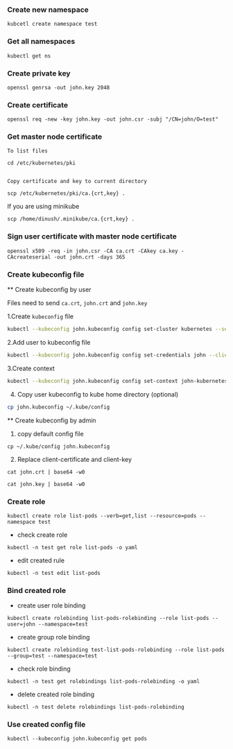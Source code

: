 ### Create new namespace

```
kubcetl create namespace test
```

### Get all namespaces

```
kubectl get ns 
```

### Create private key 

```
openssl genrsa -out john.key 2048
```

### Create certificate

```
openssl req -new -key john.key -out john.csr -subj "/CN=john/O=test"
```

### Get master node certificate

```
To list files

cd /etc/kubernetes/pki


Copy certificate and key to current directory

scp /etc/kubernetes/pki/ca.{crt,key} .
```

If you are using minikube

```
scp /home/dinush/.minikube/ca.{crt,key} .
```

### Sign user certificate with master node certificate

```
openssl x509 -req -in john.csr -CA ca.crt -CAkey ca.key -CAcreateserial -out john.crt -days 365
```

### Create kubeconfig file

** Create kubeconfig by user

Files need to send `ca.crt`, `john.crt` and `john.key`

1.Create `kubeconfig` file

```bash
kubectl --kubeconfig john.kubeconfig config set-cluster kubernetes --server https://192.168.49.2:8443 --certificate-authority=ca.crt --embed-certs=true
```

2.Add user to kubeconfig file

```bash
kubectl --kubeconfig john.kubeconfig config set-credentials john --client-certificate /home/dinush/Desktop/Learning/Kubernetes/RABC/john.crt --client-key /home/dinush/Desktop/Learning/Kubernetes/RABC/john.key
```

3.Create context

```bash
kubectl --kubeconfig john.kubeconfig config set-context john-kubernetes --cluster john --namespace test --user john
```

4. Copy user kubeconfig to kube home directory (optional)

```bash
cp john.kubeconfig ~/.kube/config
```

** Create kubeconfig by admin

1. copy default config file

```
cp ~/.kube/config john.kubeconfig
```

2. Replace client-certificate and client-key

```
cat john.crt | base64 -w0

cat john.key | base64 -w0 
```

### Create role


```
kubectl create role list-pods --verb=get,list --resource=pods --namespace test
```

* check create role

```
kubectl -n test get role list-pods -o yaml
```

* edit created rule

```
kubectl -n test edit list-pods
```

### Bind created role


* create user role binding

```
kubectl create rolebinding list-pods-rolebinding --role list-pods --user=john --namespace=test
```

* create group role binding

```
kubectl create rolebinding test-list-pods-rolebinding --role list-pods --group=test --namespace=test
```

* check role binding

```
kubectl -n test get rolebindings list-pods-rolebinding -o yaml
```

* delete created role binding

```
kubectl -n test delete rolebindings list-pods-rolebinding 
```

### Use created config file

```
kubectl --kubeconfig john.kubeconfig get pods
```
